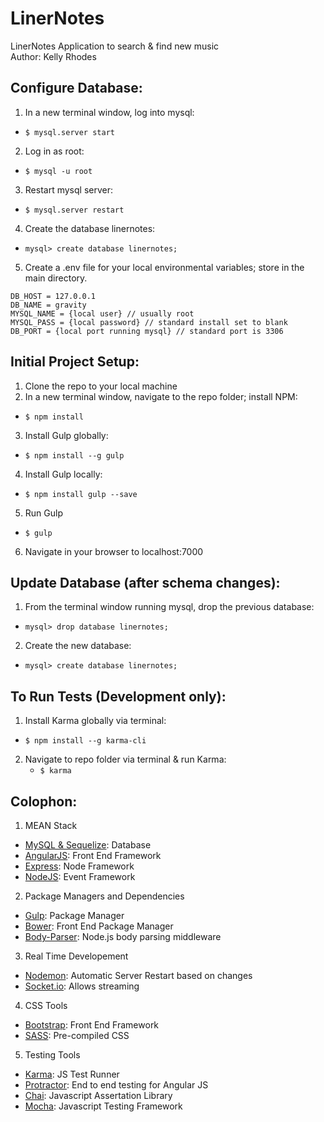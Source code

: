 # LinerNotes
LinerNotes Application to search &amp; find new music  
Author:  Kelly Rhodes

## Configure Database:
1.  In a new terminal window, log into mysql:
  * ```$ mysql.server start```
2.  Log in as root: 
  * ```$ mysql -u root```
3.  Restart mysql server:
  * ```$ mysql.server restart```
4.  Create the database linernotes:
  * ```mysql> create database linernotes;```
5.  Create a .env file for your local environmental variables; store in the main directory.
```
DB_HOST = 127.0.0.1
DB_NAME = gravity
MYSQL_NAME = {local user} // usually root
MYSQL_PASS = {local password} // standard install set to blank
DB_PORT = {local port running mysql} // standard port is 3306
```    

## Initial Project Setup:
1. Clone the repo to your local machine
2. In a new terminal window, navigate to the repo folder; install NPM:
  * ```$ npm install```
3. Install Gulp globally:
  * ```$ npm install --g gulp```
4. Install Gulp locally:
  * ```$ npm install gulp --save```
5. Run Gulp
  * ```$ gulp```
6. Navigate in your browser to localhost:7000

## Update Database (after schema changes):
1.  From the terminal window running mysql, drop the previous database:
  * ```mysql> drop database linernotes;```
2.  Create the new database:
  * ```mysql> create database linernotes;```  

## To Run Tests (Development only):
1. Install Karma globally via terminal:
  * ```$ npm install --g karma-cli```
2. Navigate to repo folder via terminal & run Karma:
	* ```$ karma```

## Colophon:
1. MEAN Stack
  * [MySQL & Sequelize](http://docs.sequelizejs.com/en/latest/):  Database 
  * [AngularJS](https://angularjs.org/):  Front End Framework 
  * [Express](http://expressjs.com/):  Node Framework 
  * [NodeJS](https://nodejs.org/en/): Event Framework 
2. Package Managers and Dependencies
  * [Gulp](http://gulpjs.com/):  Package Manager 
  * [Bower](http://bower.io/):  Front End Package Manager 
  * [Body-Parser](https://github.com/expressjs/body-parser):  Node.js body parsing middleware 
3. Real Time Developement
  * [Nodemon](http://nodemon.io/): Automatic Server Restart based on changes  
  * [Socket.io](http://socket.io/):  Allows streaming 
4. CSS Tools
  * [Bootstrap](http://getbootstrap.com/):  Front End Framework
  * [SASS](http://sass-lang.com/):  Pre-compiled CSS
5. Testing Tools
  * [Karma](http://karma-runner.github.io/0.13/index.html): JS Test Runner
  * [Protractor](https://angular.github.io/protractor/#/):   End to end testing for Angular JS
  * [Chai](http://chaijs.com/):  Javascript Assertation Library  
  * [Mocha](https://mochajs.org/):  Javascript Testing Framework 


